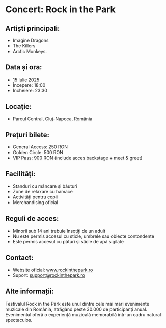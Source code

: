 # Concert: Rock in the Park

## Artiști principali:
- Imagine Dragons
- The Killers
- Arctic Monkeys.

## Data și ora:
- 15 iulie 2025
- Începere: 18:00
- Încheiere: 23:30

## Locație:
- Parcul Central, Cluj-Napoca, România

## Prețuri bilete:
- General Access: 250 RON
- Golden Circle: 500 RON
- VIP Pass: 900 RON (include acces backstage + meet & greet)

## Facilități:
- Standuri cu mâncare și băuturi
- Zone de relaxare cu hamace
- Activități pentru copii
- Merchandising oficial

## Reguli de acces:
- Minorii sub 14 ani trebuie însoțiți de un adult
- Nu este permis accesul cu sticle, umbrele sau obiecte contondente
- Este permis accesul cu pături și sticle de apă sigilate

## Contact:
- Website oficial: www.rockinthepark.ro
- Suport: support@rockinthepark.ro

## Alte informații:
Festivalul Rock in the Park este unul dintre cele mai mari evenimente muzicale din România, atrăgând peste 30.000 de participanți anual. Evenimentul oferă o experiență muzicală memorabilă într-un cadru natural spectaculos.